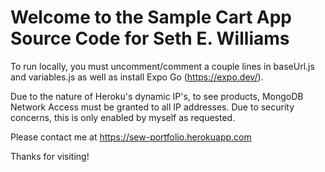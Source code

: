 # Welcome to the Sample Cart App Source Code for Seth E. Williams

To run locally, you must uncomment/comment a couple lines in baseUrl.js and variables.js as well as install Expo Go (https://expo.dev/).

Due to the nature of Heroku's dynamic IP's, to see products, MongoDB Network Access must be granted to all IP addresses. Due to security concerns, this is only enabled by myself as requested.

Please contact me at https://sew-portfolio.herokuapp.com

Thanks for visiting!